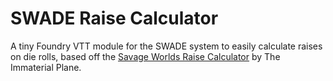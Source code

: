 # SWADE Raise Calculator

A tiny Foundry VTT module for the SWADE system to easily calculate raises on die rolls, based off the [Savage Worlds Raise Calculator](https://immaterialplane.com/apps/raises) by The Immaterial Plane.

